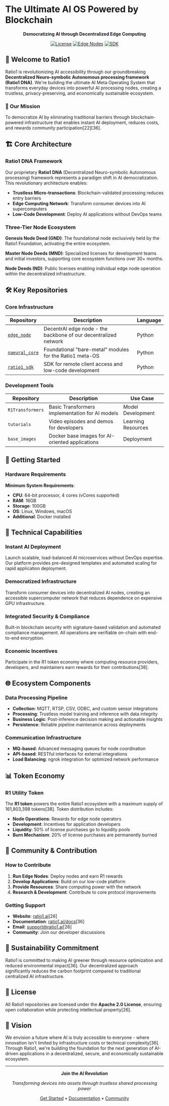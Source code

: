 # The Ultimate AI OS Powered by Blockchain

<div align="center">

**Democratizing AI through Decentralized Edge Computing**

[![License](https://img.shields.io/badge/License-Apache%202.0-blue.svg)](https://opensource.org/licenses/Apache-2.0)
[![Edge Nodes](https://img.shields.io/badge/Edge%20Nodes-Active-green.svg)](https://github.com/Ratio1/edge_node)
[![SDK](https://img.shields.io/badge/SDK-Available-brightgreen.svg)](https://github.com/Ratio1/ratio1_sdk)

</div>

## 🚀 Welcome to Ratio1

Ratio1 is revolutionizing AI accessibility through our groundbreaking **Decentralized Neuro-symbolic Autonomous processing framework (Ratio1 DNA)**. We're building the ultimate AI Meta Operating System that transforms everyday devices into powerful AI processing nodes, creating a trustless, privacy-preserving, and economically sustainable ecosystem.

### 🎯 Our Mission

To democratize AI by eliminating traditional barriers through blockchain-powered infrastructure that enables instant AI deployment, reduces costs, and rewards community participation[22][36].

## 🏗️ Core Architecture

### Ratio1 DNA Framework

Our proprietary **Ratio1 DNA** (Decentralized Neuro-symbolic Autonomous processing) framework represents a paradigm shift in AI democratization. This revolutionary architecture enables:

- **Trustless Micro-transactions**: Blockchain-validated processing reduces entry barriers
- **Edge Computing Network**: Transform consumer devices into AI supercomputers
- **Low-Code Development**: Deploy AI applications without DevOps teams

### Three-Tier Node Ecosystem

**Genesis Node Deed (GND)**: The foundational node exclusively held by the Ratio1 Foundation, activating the entire ecosystem.

**Master Node Deeds (MND)**: Specialized licenses for development teams and initial investors, supporting core ecosystem functions over 30+ months.

**Node Deeds (ND)**: Public licenses enabling individual edge node operation within the decentralized infrastructure.

## 🛠️ Key Repositories

### Core Infrastructure

| Repository | Description | Language |
|------------|-------------|----------|
| [`edge_node`](https://github.com/Ratio1/edge_node) | DecentrAI edge node - the backbone of our decentralized network | Python |
| [`naeural_core`](https://github.com/Ratio1/naeural_core) | Foundational "bare-metal" modules for the Ratio1 meta-OS | Python |
| [`ratio1_sdk`](https://github.com/Ratio1/ratio1_sdk) | SDK for remote client access and low-code development | Python |

### Development Tools

| Repository | Description | Use Case |
|------------|-------------|----------|
| `R1Transformers` | Basic Transformers implementation for AI models | Model Development |
| `tutorials` | Video episodes and demos for developers | Learning Resources |
| `base_images` | Docker base images for AI-oriented applications | Deployment |

## 🚀 Getting Started

### Hardware Requirements

**Minimum System Requirements**:
- **CPU**: 64-bit processor, 4 cores (vCores supported)
- **RAM**: 16GB
- **Storage**: 100GB
- **OS**: Linux, Windows, macOS
- **Additional**: Docker installed


## 💎 Technical Capabilities

### Instant AI Deployment
Launch scalable, load-balanced AI microservices without DevOps expertise. Our platform provides pre-designed templates and automated scaling for rapid application deployment.

### Democratized Infrastructure
Transform consumer devices into decentralized AI nodes, creating an accessible supercomputer network that reduces dependence on expensive GPU infrastructure.

### Integrated Security & Compliance
Built-in blockchain security with signature-based validation and automated compliance management. All operations are verifiable on-chain with end-to-end encryption.

### Economic Incentives
Participate in the R1 token economy where computing resource providers, developers, and maintainers earn rewards for their contributions[38].

## 🌐 Ecosystem Components

### Data Processing Pipeline
- **Collection**: MQTT, RTSP, CSV, ODBC, and custom sensor integrations
- **Processing**: Trustless model training and inference with data integrity
- **Business Logic**: Post-inference decision making and actionable insights
- **Persistence**: Reliable pipeline maintenance across deployments

### Communication Infrastructure
- **MQ-based**: Advanced messaging queues for node coordination
- **API-based**: RESTful interfaces for external integrations
- **Load Balancing**: ngrok integration for optimized network performance

## 📊 Token Economy

### R1 Utility Token
The **R1 token** powers the entire Ratio1 ecosystem with a maximum supply of 161,803,398 tokens[38]. Token distribution includes:

- **Node Operations**: Rewards for edge node operators
- **Development**: Incentives for application developers
- **Liquidity**: 50% of license purchases go to liquidity pools
- **Burn Mechanism**: 20% of license purchases are permanently burned

## 🤝 Community & Contribution

### How to Contribute

1. **Run Edge Nodes**: Deploy nodes and earn R1 rewards
2. **Develop Applications**: Build on our low-code platform
3. **Provide Resources**: Share computing power with the network
4. **Research & Development**: Contribute to core protocol improvements

### Getting Support

- **Website**: [ratio1.ai](https://ratio1.ai)[26]
- **Documentation**: [ratio1.ai/docs](https://ratio1.ai/docs)[36]
- **Email**: support@ratio1.ai[26]
- **Community**: Join our developer discussions

## 🌱 Sustainability Commitment

Ratio1 is committed to making AI greener through resource optimization and reduced environmental impact[36]. Our decentralized approach significantly reduces the carbon footprint compared to traditional centralized AI infrastructure.

## 📄 License

All Ratio1 repositories are licensed under the **Apache 2.0 License**, ensuring open collaboration while protecting intellectual property[26].

## 🎯 Vision

We envision a future where AI is truly accessible to everyone - where innovation isn't limited by infrastructure costs or technical complexity[36]. Through Ratio1, we're building the foundation for the next generation of AI-driven applications in a decentralized, secure, and economically sustainable ecosystem.

---

<div align="center">

**Join the AI Revolution**

*Transforming devices into assets through trustless shared processing power*

[Get Started](https://github.com/Ratio1/edge_node) • [Documentation](https://ratio1.ai/docs) • [Community](https://ratio1.ai)

</div>


